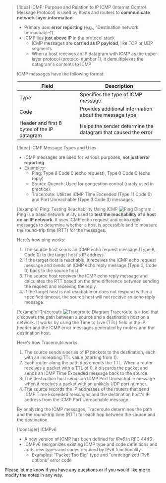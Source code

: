 > [!idea] ICMP: Purpose and Relation to IP
> ICMP (Internet Control Message Protocol) is used by hosts and routers to **communicate network-layer information**.
> - Primary use: **error reporting** (e.g., "Destination network unreachable")
> - ICMP lies **just above IP** in the protocol stack
>   - ICMP messages are **carried as IP payload**, like TCP or UDP segments
>   - When a host receives an IP datagram with ICMP as the upper-layer protocol (protocol number 1), it demultiplexes the datagram's contents to ICMP
>
> ICMP messages have the following format:
> 
> | Field | Description |
> |-------|-------------|
> | Type  | Specifies the type of ICMP message |
> | Code  | Provides additional information about the message type |
> | Header and first 8 bytes of the IP datagram | Helps the sender determine the datagram that caused the error |

> [!idea] ICMP Message Types and Uses
> - ICMP messages are used for various purposes, **not just error reporting**
> - Examples:
>   - Ping: Type 8 Code 0 (echo request), Type 0 Code 0 (echo reply)
>   - Source Quench: Used for congestion control (rarely used in practice)
>   - Traceroute: Utilizes ICMP Time Exceeded (Type 11 Code 0) and Port Unreachable (Type 3 Code 3) messages

> [!example] Ping: Testing Reachability Using ICMP
> ![Ping Diagram](ping_diagram.png)
> Ping is a basic network utility used to **test the reachability of a host on an IP network**. It uses ICMP echo request and echo reply messages to determine whether a host is accessible and to measure the round-trip time (RTT) for the messages.
>
> Here's how ping works:
>
> 1. The source host sends an ICMP echo request message (Type 8, Code 0) to the target host's IP address.
> 2. If the target host is reachable, it receives the ICMP echo request message and sends an ICMP echo reply message (Type 0, Code 0) back to the source host.
> 3. The source host receives the ICMP echo reply message and calculates the RTT based on the time difference between sending the request and receiving the reply.
> 4. If the target host is not reachable or does not respond within a specified timeout, the source host will not receive an echo reply message.


> [!example] Traceroute
> ![Traceroute Diagram](traceroute_diagram.png)
> Traceroute is a tool that discovers the path between a source and a destination host on a network. It works by using the Time to Live (TTL) field in the IP header and the ICMP error messages generated by routers and the destination host.
>
> Here's how Traceroute works:
>
> 1. The source sends a series of IP packets to the destination, each with an increasing TTL value (starting from 1).
> 2. Each router along the path decrements the TTL. When a router receives a packet with a TTL of 0, it discards the packet and sends an ICMP Time Exceeded message back to the source.
> 3. The destination host sends an ICMP Port Unreachable message when it receives a packet with an unlikely UDP port number.
> 4. The source records the IP addresses of the routers that send ICMP Time Exceeded messages and the destination host's IP address from the ICMP Port Unreachable message.
>
> By analyzing the ICMP messages, Traceroute determines the path and the round-trip time (RTT) for each hop between the source and the destination.

> [!consider] ICMPv6
> - A new version of ICMP has been defined for IPv6 in RFC 4443
> - ICMPv6 reorganizes existing ICMP type and code definitions and adds new types and codes required by IPv6 functionality
>   - Examples: "Packet Too Big" type and "unrecognized IPv6 options" error code

Please let me know if you have any questions or if you would like me to modify the notes in any way.